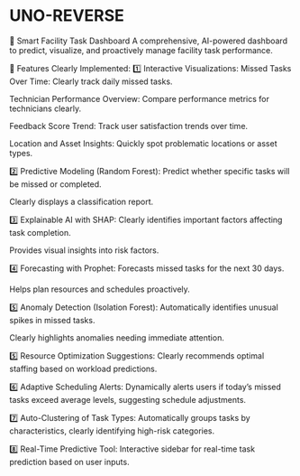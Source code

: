 # UNO-REVERSE
🚀 Smart Facility Task Dashboard
A comprehensive, AI-powered dashboard to predict, visualize, and proactively manage facility task performance.

🎯 Features Clearly Implemented:
1️⃣ Interactive Visualizations:
Missed Tasks Over Time: Clearly track daily missed tasks.

Technician Performance Overview: Compare performance metrics for technicians clearly.

Feedback Score Trend: Track user satisfaction trends over time.

Location and Asset Insights: Quickly spot problematic locations or asset types.

2️⃣ Predictive Modeling (Random Forest):
Predict whether specific tasks will be missed or completed.

Clearly displays a classification report.

3️⃣ Explainable AI with SHAP:
Clearly identifies important factors affecting task completion.

Provides visual insights into risk factors.

4️⃣ Forecasting with Prophet:
Forecasts missed tasks for the next 30 days.

Helps plan resources and schedules proactively.

5️⃣ Anomaly Detection (Isolation Forest):
Automatically identifies unusual spikes in missed tasks.

Clearly highlights anomalies needing immediate attention.

5️⃣ Resource Optimization Suggestions:
Clearly recommends optimal staffing based on workload predictions.

6️⃣ Adaptive Scheduling Alerts:
Dynamically alerts users if today’s missed tasks exceed average levels, suggesting schedule adjustments.

7️⃣ Auto-Clustering of Task Types:
Automatically groups tasks by characteristics, clearly identifying high-risk categories.

8️⃣ Real-Time Predictive Tool:
Interactive sidebar for real-time task prediction based on user inputs.
